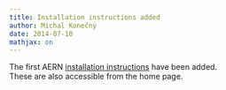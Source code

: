 ```yaml
---
title: Installation instructions added
author: Michal Konečný
date: 2014-07-10
mathjax: on
---
```


The first AERN [installation instructions](../pages/installation-from-source.html) have been added.  
These are also accessible from the home page.


